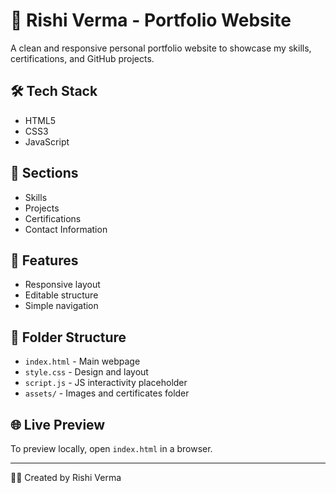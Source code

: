 # 💼 Rishi Verma - Portfolio Website

A clean and responsive personal portfolio website to showcase my skills, certifications, and GitHub projects.

## 🛠 Tech Stack
- HTML5
- CSS3
- JavaScript

## 🔗 Sections
- Skills
- Projects
- Certifications
- Contact Information

## 🎯 Features
- Responsive layout
- Editable structure
- Simple navigation

## 🧱 Folder Structure
- `index.html` - Main webpage
- `style.css` - Design and layout
- `script.js` - JS interactivity placeholder
- `assets/` - Images and certificates folder

## 🌐 Live Preview
To preview locally, open `index.html` in a browser.

---

👨‍💻 Created by Rishi Verma
